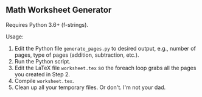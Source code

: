 Math Worksheet Generator
------------------------

Requires Python 3.6+ (f-strings).

Usage:
1. Edit the Python file `generate_pages.py` to desired output, e.g., number of
   pages, type of pages (addition, subtraction, etc.).
2. Run the Python script.
3. Edit the LaTeX file `worksheet.tex` so the foreach loop grabs all the pages
   you created in Step 2.
4. Compile `worksheet.tex`.
5. Clean up all your temporary files. Or don't. I'm not your dad.
